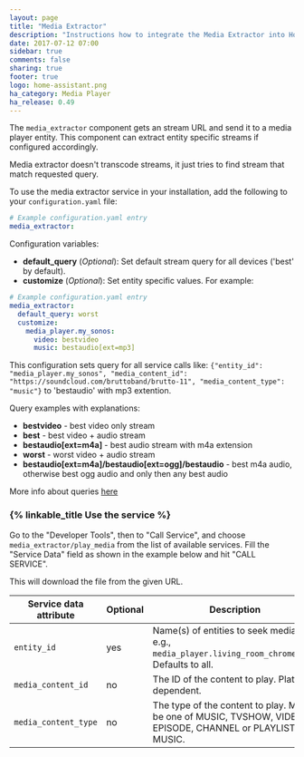 ```yaml
---
layout: page
title: "Media Extractor"
description: "Instructions how to integrate the Media Extractor into Home Assistant."
date: 2017-07-12 07:00
sidebar: true
comments: false
sharing: true
footer: true
logo: home-assistant.png
ha_category: Media Player
ha_release: 0.49
---
```



The `media_extractor` component gets an stream URL and send it to a media player entity. This component can extract entity specific streams if configured accordingly.
<p class='note'>
Media extractor doesn't transcode streams, it just tries to find stream that match requested query.
</p>

To use the media extractor service in your installation, add the following to your `configuration.yaml` file:

```yaml
# Example configuration.yaml entry
media_extractor:
```

Configuration variables:

- **default_query** (*Optional*): Set default stream query for all devices ('best' by default).
- **customize** (*Optional*): Set entity specific values. For example:

```yaml
# Example configuration.yaml entry
media_extractor:
  default_query: worst
  customize:
    media_player.my_sonos:
      video: bestvideo
      music: bestaudio[ext=mp3]
```

This configuration sets query for all service calls like: ```{"entity_id": "media_player.my_sonos", "media_content_id": "https://soundcloud.com/bruttoband/brutto-11", "media_content_type": "music"}``` to 'bestaudio' with mp3 extention.

Query examples with explanations:
 * **bestvideo** - best video only stream
 * **best** - best video + audio stream
 * **bestaudio[ext=m4a]** - best audio stream with m4a extension
 * **worst** - worst video + audio stream
 * **bestaudio[ext=m4a]/bestaudio[ext=ogg]/bestaudio** - best m4a audio, otherwise best ogg audio and only then any best audio

More info about queries [here](https://github.com/rg3/youtube-dl#format-selection)

### {% linkable_title Use the service %}

Go to the "Developer Tools", then to "Call Service", and choose `media_extractor/play_media` from the list of available services. Fill the "Service Data" field as shown in the example below and hit "CALL SERVICE".

This will download the file from the given URL.

| Service data attribute | Optional | Description |
| ---------------------- | -------- | ----------- |
| `entity_id`            |      yes | Name(s) of entities to seek media on, e.g., `media_player.living_room_chromecast`. Defaults to all.
| `media_content_id`     |       no | The ID of the content to play. Platform dependent.
| `media_content_type`   |       no | The type of the content to play. Must be one of MUSIC, TVSHOW, VIDEO, EPISODE, CHANNEL or PLAYLIST MUSIC.
